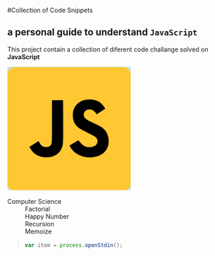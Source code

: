 #Collection of Code Snippets

## a personal guide to understand ``JavaScript``

This project contain a collection of diferent code challange solved on **JavaScript**

![My Code Snippets](/Basics/assets/logoJS.png)


<dl>
  <dt>Computer Science</dt>
  <dd>Factorial</dd>
  <dd>Happy Number</dd>
  <dd>Recursion</dd>
  <dd>Memoize</dd>
</dl>

>```js
> var item = process.openStdin();
>```

